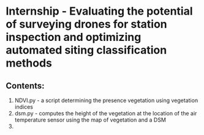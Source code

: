 # Internship - Evaluating the potential of surveying drones for station inspection and optimizing automated siting classification methods

## Contents:
1. NDVI.py - a script determining the presence vegetation using vegetation indices
2. dsm.py - computes the height of the vegetation at the location of the air temperature sensor using the map of vegetation and a DSM
3.
